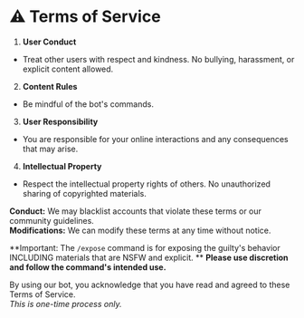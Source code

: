 # ⚠️ __Terms of Service__
1. **User Conduct**
- Treat other users with respect and kindness. No bullying, harassment, or explicit content allowed.
2. **Content Rules**
- Be mindful of the bot's commands.
3. **User Responsibility**
- You are responsible for your online interactions and any consequences that may arise.
4. **Intellectual Property**
- Respect the intellectual property rights of others. No unauthorized sharing of copyrighted materials.

**Conduct:** We may blacklist accounts that violate these terms or our community guidelines.  
**Modifications:** We can modify these terms at any time without notice.  
  
**Important: The `/expose` command is for exposing the guilty's behavior INCLUDING materials that are NSFW and explicit. **
**Please use discretion and follow the command's intended use.**
  
By using our bot, you acknowledge that you have read and agreed to these Terms of Service.  
*This is one-time process only.*
